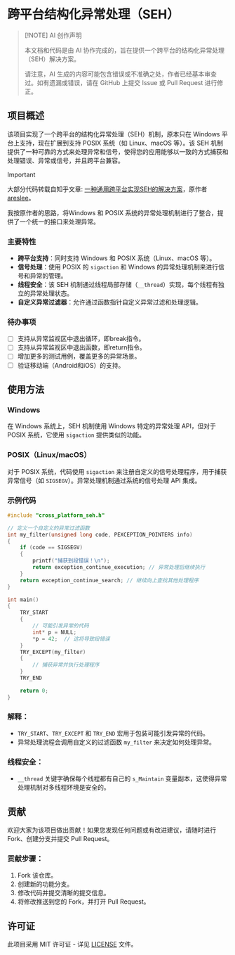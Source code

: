 # 跨平台结构化异常处理（SEH）

> [!NOTE] AI 创作声明
>
> 本文档和代码是由 AI 协作完成的，旨在提供一个跨平台的结构化异常处理（SEH）解决方案。
>
> 请注意，AI 生成的内容可能包含错误或不准确之处，作者已经基本审查过。如有遗漏或错误，请在 GitHub 上提交 Issue 或 Pull Request 进行修正。

## 项目概述

该项目实现了一个跨平台的结构化异常处理（SEH）机制，原本只在 Windows 平台上支持，现在扩展到支持 POSIX 系统（如 Linux、macOS 等）。该 SEH 机制提供了一种可靠的方式来处理异常和信号，使得您的应用能够以一致的方式捕获和处理错误、异常或信号，并且跨平台兼容。

> [!IMPORTANT]
> 大部分代码转载自知乎文章: [一种通用跨平台实现SEH的解决方案](https://zhuanlan.zhihu.com/p/1920929429057673090)，原作者[areslee](https://www.zhihu.com/people/aresleejian-chun)。
>
> 我按原作者的思路，将Windows 和 POSIX 系统的异常处理机制进行了整合，提供了一个统一的接口来处理异常。

### 主要特性
- **跨平台支持**：同时支持 Windows 和 POSIX 系统（Linux、macOS 等）。
- **信号处理**：使用 POSIX 的 `sigaction` 和 Windows 的异常处理机制来进行信号和异常的管理。
- **线程安全**：该 SEH 机制通过线程局部存储（`__thread`）实现，每个线程有独立的异常处理状态。
- **自定义异常过滤器**：允许通过函数指针自定义异常过滤和处理逻辑。

### 待办事项

- [ ] 支持从异常监视区中退出循环，即break指令。
- [ ] 支持从异常监视区中退出函数，即return指令。
- [ ] 增加更多的测试用例，覆盖更多的异常场景。
- [ ] 验证移动端（Android和iOS）的支持。

## 使用方法

### Windows

在 Windows 系统上，SEH 机制使用 Windows 特定的异常处理 API，但对于 POSIX 系统，它使用 `sigaction` 提供类似的功能。

### POSIX（Linux/macOS）

对于 POSIX 系统，代码使用 `sigaction` 来注册自定义的信号处理程序，用于捕获异常信号（如 `SIGSEGV`）。异常处理机制通过系统的信号处理 API 集成。

### 示例代码

```c
#include "cross_platform_seh.h"

// 定义一个自定义的异常过滤函数
int my_filter(unsigned long code, PEXCEPTION_POINTERS info)
{
    if (code == SIGSEGV)
    {
        printf("捕获到段错误！\n");
        return exception_continue_execution; // 异常处理后继续执行
    }
    return exception_continue_search; // 继续向上查找其他处理程序
}

int main()
{
    TRY_START
    {
        // 可能引发异常的代码
        int* p = NULL;
        *p = 42;  // 这将导致段错误
    }
    TRY_EXCEPT(my_filter)
    {
        // 捕获异常并执行处理程序
    }
    TRY_END

    return 0;
}
```

### 解释：

* `TRY_START`、`TRY_EXCEPT` 和 `TRY_END` 宏用于包装可能引发异常的代码。
* 异常处理流程会调用自定义的过滤函数 `my_filter` 来决定如何处理异常。

### 线程安全：

* `__thread` 关键字确保每个线程都有自己的 `s_Maintain` 变量副本，这使得异常处理机制对多线程环境是安全的。

## 贡献

欢迎大家为该项目做出贡献！如果您发现任何问题或有改进建议，请随时进行 Fork、创建分支并提交 Pull Request。

### 贡献步骤：

1. Fork 该仓库。
2. 创建新的功能分支。
3. 修改代码并提交清晰的提交信息。
4. 将修改推送到您的 Fork，并打开 Pull Request。

## 许可证

此项目采用 MIT 许可证 - 详见 [LICENSE](LICENSE) 文件。
